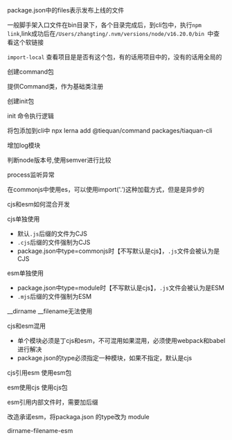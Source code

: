 package.json中的files表示发布上线的文件

一般脚手架入口文件在bin目录下，各个目录完成后，到cli包中，执行`npm link`,link成功后在`/Users/zhangting/.nvm/versions/node/v16.20.0/bin `中查看这个软链接

`import-local` 查看项目是是否有这个包，有的话用项目中的，没有的话用全局的

创建command包

提供Command类，作为基础类注册

创建init包

init 命令执行逻辑

将包添加到cli中
npx lerna add @tiequan/command  packages/tiaquan-cli

增加log模块

判断node版本号,使用semver进行比较

process监听异常

在commonjs中使用es，可以使用import('.')这种加载方式，但是是异步的

cjs和esm如何混合开发

cjs单独使用

- 默认`.js`后缀的文件为CJS
- `.cjs`后缀的文件强制为CJS
- package.json中type=commonjs时【不写默认是cjs】，`.js`文件会被认为是CJS

esm单独使用

- package.json中type=module时【不写默认是cjs】，`.js`文件会被认为是ESM
- `.mjs`后缀的文件强制为ESM

__dirname __filename无法使用

cjs和esm混用

- 单个模块必须是丁cjs和esm，不可混用如果混用，必须使用webpack和babel进行解决
- package.json的type必须指定一种模块，如果不指定，默认是cjs

cjs引用esm
使用esm包

esm使用cjs
使用cjs包

esm引用内部文件时，需要加后缀


改造承诺esm，将packaga.json 的type改为 module

dirname-filename-esm
